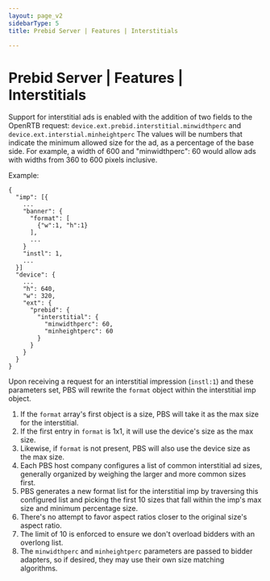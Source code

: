 ```yaml
---
layout: page_v2
sidebarType: 5
title: Prebid Server | Features | Interstitials

---
```


# Prebid Server | Features | Interstitials

Support for interstitial ads is enabled with the addition of two fields to the OpenRTB request: `device.ext.prebid.interstitial.minwidthperc`
and `device.ext.interstial.minheightperc` The values will be numbers that indicate the minimum allowed
size for the ad, as a percentage of the base side. For example, a width of 600 and "minwidthperc": 60
would allow ads with widths from 360 to 600 pixels inclusive.

Example:

```
{
  "imp": [{
    ...
    "banner": {
      "format": [
        {"w":1, "h":1}
      ],
      ...
    }
    "instl": 1,
    ...
  }]
  "device": {
    ...
    "h": 640,
    "w": 320,
    "ext": {
      "prebid": {
        "interstitial": {
          "minwidthperc": 60,
          "minheightperc": 60
        }
      }
    }
  }
}
```

Upon receiving a request for an interstitial impression (`instl:1`) and these parameters set, PBS will rewrite the
`format` object within the interstitial imp object.

1. If the `format` array's first object is a size, PBS will take it as the max size for the interstitial.
2. If the first entry in `format` is 1x1, it will use the device's size as the max size.
3. Likewise, if `format` is not present, PBS will also use the device size as the max size.
4. Each PBS host company configures a list of common interstitial ad sizes, generally organized by weighing the larger and more common sizes first.
5. PBS generates a new format list for the interstitial imp by traversing this configured list and picking the first 10 sizes that fall within the imp's max size and minimum percentage size.
6. There's no attempt to favor aspect ratios closer to the original size's aspect ratio.
7. The limit of 10 is enforced to ensure we don't overload bidders with an overlong list.
8. The `minwidthperc` and `minheightperc` parameters are passed to bidder adapters, so if desired, they may use their own size matching algorithms.

